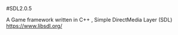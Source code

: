 #SDL2.0.5

A Game framework written in C++ , Simple DirectMedia Layer (SDL) 
https://www.libsdl.org/
